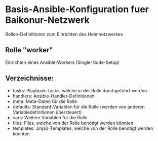 # Basis-Ansible-Konfiguration fuer Baikonur-Netzwerk
Rollen-Definitionen zum Einrichten des Heimnetzwerkes

## Rolle "worker"
Einrichten eines Ansible-Workers (Single-Node-Setup)

## Verzeichnisse:
* tasks: Playbook-Tasks, welche in der Rolle durchgeführt werden
* handlers: Ansible-Handler-Definitionen
* meta: Meta-Daten für die Rolle
* defaults: Standard-Variablen für die Rolle (werden von anderen Variabledefinitionen übersteuert)
* vars: Weitere Variablen für die Rolle
* files: Files, welche von der Rolle benötigt werden könnten
* templates: Jinja2-Templates, welche von der Rolle benötigt werden könnten
